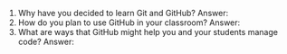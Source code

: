 1. Why have you decided to learn Git and GitHub?
  Answer: 
2. How do you plan to use GitHub in your classroom?
  Answer:
3. What are ways that GitHub might help you and your students manage code?
  Answer: 
